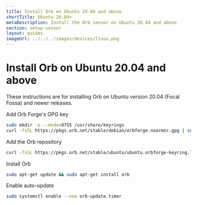 ```yaml
---
title: Install Orb on Ubuntu 20.04 and above
shortTitle: Ubuntu 20.04+
metaDescription: Install the Orb sensor on Ubuntu 20.04 and above
section: setup-sensor
layout: guides
imageUrl: ../../../images/devices/linux.png
---
```


# Install Orb on Ubuntu 20.04 and above

These instructions are for installing Orb on Ubuntu version 20.04 (Focal Fossa) and newer releases.

Add Orb Forge's GPG key

```bash
sudo mkdir -p --mode=0755 /usr/share/keyrings
curl -fsSL https://pkgs.orb.net/stable/debian/orbforge.noarmor.gpg | sudo tee /usr/share/keyrings/orbforge-keyring.gpg >/dev/null
```

Add the Orb repository

```bash
curl -fsSL https://pkgs.orb.net/stable/ubuntu/ubuntu.orbforge-keyring.list | sudo tee /etc/apt/sources.list.d/orb.list
```

Install Orb

```bash
sudo apt-get update && sudo apt-get install orb
```

Enable auto-update

```bash
sudo systemctl enable --now orb-update.timer
```
